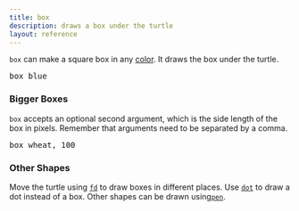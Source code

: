 ```yaml
---
title: box
description: draws a box under the turtle
layout: reference
---
```


`box` can make a square box in any [color](colors.html).
It draws the box under the turtle.

<pre class="jumbo">
box <span data-dfn="color">blue</span>
</pre>

<script type="demo" height=99>
demo ->
  pause 1
  box blue
  pause 1
  label 'blue square &rarr;', 'left'
  pause 1
  speed 0.2
  animate
    opacity: .3
</script>

<h3>Bigger Boxes</h3>

`box` accepts an optional second argument, which is the side
length of the box in pixels.  Remember that arguments need to be
separated by a comma.

<pre default class="jumbo">
box <span data-dfn="color">wheat</span><span data-note="comma">,</span>&nbsp;<span data-dfn="size">100</span>
</pre>

<script type="demo">
demo ->
  pause 1
  box wheat, 100
  pause 2
  plan ->
    p = new Pencil
    p.jump -50, 15
    p.pen black, 0.7
    p.bk 30
    p.jump 0, 15
    p.slide 50
    p.label '100 px', 'top'
    p.slide 50
    p.jump 0, 15
    p.bk 30
    p.pen null
    p.slide -50, 15
    remove p
  speed 0.2
  animate opacity: .3
</script>

<h3>Other Shapes</h3>

Move the turtle using [`fd`](fd.html) to draw boxes in different places. Use [`dot`](dot.html) to draw a dot instead of a box. Other shapes can be drawn using[`pen`](pen.html). 
